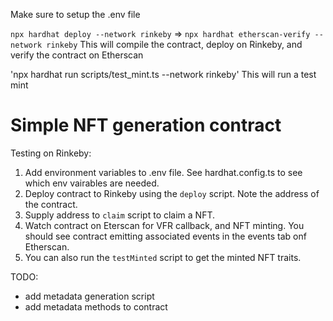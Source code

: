 Make sure to setup the .env file

`npx hardhat deploy --network rinkeby` => `npx hardhat etherscan-verify --network rinkeby`
This will compile the contract, deploy on Rinkeby, and verify the contract on Etherscan

'npx hardhat run scripts/test_mint.ts --network rinkeby'
This will run a test mint 

# Simple NFT generation contract

Testing on Rinkeby:
1. Add environment variables to .env file. See hardhat.config.ts to see which env vairables are needed.
2. Deploy contract to Rinkeby using the `deploy` script. Note the address of the contract.
3. Supply address to `claim` script to claim a NFT.
4. Watch contract on Eterscan for VFR callback, and NFT minting. You should see contract emitting associated 
    events in the events tab onf Etherscan.
5. You can also run the `testMinted` script to get the minted NFT traits.

TODO:
* add metadata generation script
* add metadata methods to contract 
